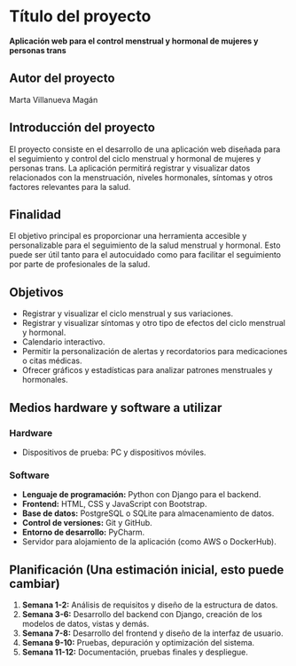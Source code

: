 # Título del proyecto
**Aplicación web para el control menstrual y hormonal de mujeres y personas trans**

## Autor del proyecto
Marta Villanueva Magán

## Introducción del proyecto
El proyecto consiste en el desarrollo de una aplicación web diseñada para el seguimiento y control del ciclo menstrual y hormonal de mujeres y personas trans. La aplicación permitirá registrar y visualizar datos relacionados con la menstruación, niveles hormonales, síntomas y otros factores relevantes para la salud.

## Finalidad
El objetivo principal es proporcionar una herramienta accesible y personalizable para el seguimiento de la salud menstrual y hormonal. Esto puede ser útil tanto para el autocuidado como para facilitar el seguimiento por parte de profesionales de la salud.

## Objetivos
- Registrar y visualizar el ciclo menstrual y sus variaciones.
- Registrar y visualizar síntomas y otro tipo de efectos del ciclo menstrual y hormonal.
- Calendario interactivo.
- Permitir la personalización de alertas y recordatorios para medicaciones o citas médicas.
- Ofrecer gráficos y estadísticas para analizar patrones menstruales y hormonales.

## Medios hardware y software a utilizar

### Hardware
- Dispositivos de prueba: PC y dispositivos móviles.

### Software
- **Lenguaje de programación:** Python con Django para el backend.
- **Frontend:** HTML, CSS y JavaScript con Bootstrap.
- **Base de datos:** PostgreSQL o SQLite para almacenamiento de datos.
- **Control de versiones:** Git y GitHub.
- **Entorno de desarrollo:** PyCharm.
- Servidor para alojamiento de la aplicación (como AWS o DockerHub).

## Planificación (Una estimación inicial, esto puede cambiar)
1. **Semana 1-2:** Análisis de requisitos y diseño de la estructura de datos.
2. **Semana 3-6:** Desarrollo del backend con Django, creación de los modelos de datos, vistas y demás.
3. **Semana 7-8:** Desarrollo del frontend y diseño de la interfaz de usuario.
5. **Semana 9-10:** Pruebas, depuración y optimización del sistema.
6. **Semana 11-12:** Documentación, pruebas finales y despliegue.
